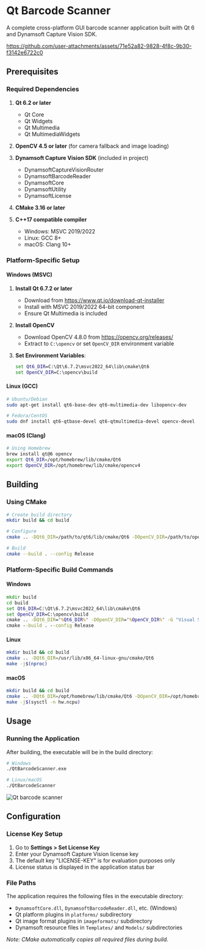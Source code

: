 # Qt Barcode Scanner

A complete cross-platform GUI barcode scanner application built with Qt 6 and Dynamsoft Capture Vision SDK.

https://github.com/user-attachments/assets/71e52a82-9828-4f8c-9b30-f3142e6722c0

## Prerequisites

### Required Dependencies

1. **Qt 6.2 or later**
   - Qt Core
   - Qt Widgets  
   - Qt Multimedia
   - Qt MultimediaWidgets

2. **OpenCV 4.5 or later** (for camera fallback and image loading)

3. **Dynamsoft Capture Vision SDK** (included in project)
   - DynamsoftCaptureVisionRouter
   - DynamsoftBarcodeReader
   - DynamsoftCore
   - DynamsoftUtility
   - DynamsoftLicense

4. **CMake 3.16 or later**

5. **C++17 compatible compiler**
   - Windows: MSVC 2019/2022
   - Linux: GCC 8+ 
   - macOS: Clang 10+

### Platform-Specific Setup

#### Windows (MSVC)

1. **Install Qt 6.7.2 or later**
   - Download from https://www.qt.io/download-qt-installer
   - Install with MSVC 2019/2022 64-bit component
   - Ensure Qt Multimedia is included

2. **Install OpenCV**
   - Download OpenCV 4.8.0 from https://opencv.org/releases/
   - Extract to `C:\opencv` or set `OpenCV_DIR` environment variable

3. **Set Environment Variables**:
   ```cmd
   set Qt6_DIR=C:\Qt\6.7.2\msvc2022_64\lib\cmake\Qt6
   set OpenCV_DIR=C:\opencv\build
   ```

#### Linux (GCC)
```bash
# Ubuntu/Debian
sudo apt-get install qt6-base-dev qt6-multimedia-dev libopencv-dev

# Fedora/CentOS
sudo dnf install qt6-qtbase-devel qt6-qtmultimedia-devel opencv-devel
```

#### macOS (Clang)
```bash
# Using Homebrew
brew install qt@6 opencv
export Qt6_DIR=/opt/homebrew/lib/cmake/Qt6
export OpenCV_DIR=/opt/homebrew/lib/cmake/opencv4
```

## Building

### Using CMake

```bash
# Create build directory
mkdir build && cd build

# Configure
cmake .. -DQt6_DIR=/path/to/qt6/lib/cmake/Qt6 -DOpenCV_DIR=/path/to/opencv

# Build
cmake --build . --config Release
```

### Platform-Specific Build Commands

#### Windows
```cmd
mkdir build
cd build
set Qt6_DIR=C:\Qt\6.7.2\msvc2022_64\lib\cmake\Qt6
set OpenCV_DIR=C:\opencv\build
cmake .. -DQt6_DIR="%Qt6_DIR%" -DOpenCV_DIR="%OpenCV_DIR%" -G "Visual Studio 17 2022"
cmake --build . --config Release
```

#### Linux
```bash
mkdir build && cd build
cmake .. -DQt6_DIR=/usr/lib/x86_64-linux-gnu/cmake/Qt6
make -j$(nproc)
```

#### macOS
```bash
mkdir build && cd build
cmake .. -DQt6_DIR=/opt/homebrew/lib/cmake/Qt6 -DOpenCV_DIR=/opt/homebrew/lib/cmake/opencv4
make -j$(sysctl -n hw.ncpu)
```

## Usage

### Running the Application

After building, the executable will be in the build directory:

```bash
# Windows
./QtBarcodeScanner.exe

# Linux/macOS  
./QtBarcodeScanner
```

![Qt barcode scanner](https://www.dynamsoft.com/codepool/img/2025/08/qt-barcode-scanner-windows-gui-app.png)

## Configuration

### License Key Setup

1. Go to **Settings > Set License Key** 
2. Enter your Dynamsoft Capture Vision license key
3. The default key "LICENSE-KEY" is for evaluation purposes only
4. License status is displayed in the application status bar

### File Paths

The application requires the following files in the executable directory:
- `DynamsoftCore.dll`, `DynamsoftBarcodeReader.dll`, etc. (Windows)
- Qt platform plugins in `platforms/` subdirectory
- Qt image format plugins in `imageformats/` subdirectory
- Dynamsoft resource files in `Templates/` and `Models/` subdirectories

*Note: CMake automatically copies all required files during build.*

